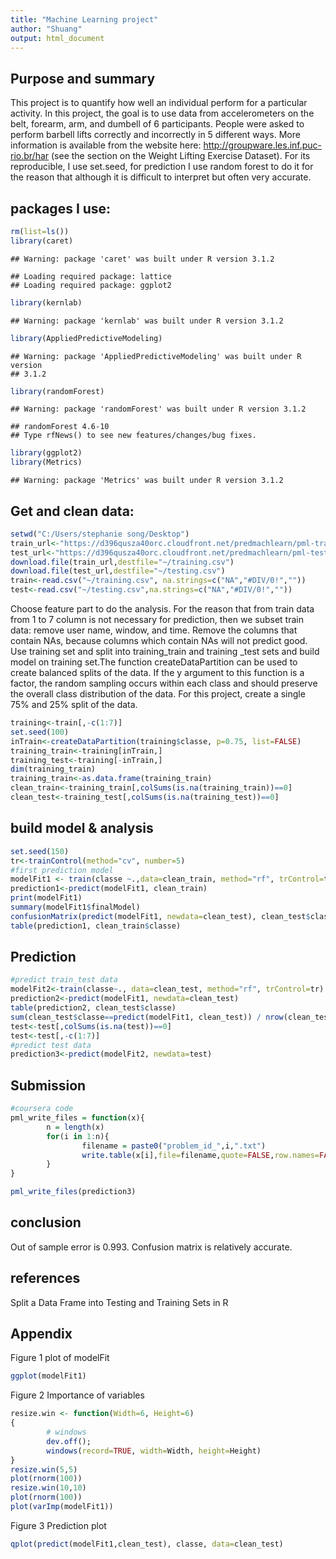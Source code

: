 ```yaml
---
title: "Machine Learning project"
author: "Shuang"
output: html_document
---
```

Purpose and summary
----

This project is to quantify how well an individual perform for a particular activity.
In this project, the goal is to use data from accelerometers on the belt, forearm, arm, and dumbell of 6 participants. People were asked to perform barbell lifts correctly and incorrectly in 5 different ways. More information is available from the website here: http://groupware.les.inf.puc-rio.br/har (see the section on the Weight Lifting Exercise Dataset). For its reproducible, I use set.seed, for prediction I use random forest to do it for the reason that although it is difficult to interpret but often very accurate.

packages I use:
-----

```r
rm(list=ls())
library(caret)
```

```
## Warning: package 'caret' was built under R version 3.1.2
```

```
## Loading required package: lattice
## Loading required package: ggplot2
```

```r
library(kernlab)
```

```
## Warning: package 'kernlab' was built under R version 3.1.2
```

```r
library(AppliedPredictiveModeling)
```

```
## Warning: package 'AppliedPredictiveModeling' was built under R version
## 3.1.2
```

```r
library(randomForest)
```

```
## Warning: package 'randomForest' was built under R version 3.1.2
```

```
## randomForest 4.6-10
## Type rfNews() to see new features/changes/bug fixes.
```

```r
library(ggplot2)
library(Metrics)
```

```
## Warning: package 'Metrics' was built under R version 3.1.2
```

Get and clean data:
----

```r
setwd("C:/Users/stephanie song/Desktop")
train_url<-"https://d396qusza40orc.cloudfront.net/predmachlearn/pml-training.csv"
test_url<-"https://d396qusza40orc.cloudfront.net/predmachlearn/pml-testing.csv"
download.file(train_url,destfile="~/training.csv")
download.file(test_url,destfile="~/testing.csv")
train<-read.csv("~/training.csv", na.strings=c("NA","#DIV/0!",""))
test<-read.csv("~/testing.csv",na.strings=c("NA","#DIV/0!",""))
```
Choose feature part to do the analysis. For the reason that from train data from 1 to 7 column is not necessary for prediction, then we subset train data: remove user name, window, and time. Remove the columns that contain NAs, because columns which contain NAs will not predict good. Use training set and split into training_train and training _test sets and build model on training set.The function createDataPartition can be used to create balanced splits of the data. If the y argument to this function is a factor, the random sampling occurs within each class and should preserve the overall class distribution of the data. For this project,  create a single 75% and 25% split of the data.



```r
training<-train[,-c(1:7)]
set.seed(100)
inTrain<-createDataPartition(training$classe, p=0.75, list=FALSE)
training_train<-training[inTrain,]
training_test<-training[-inTrain,]
dim(training_train)
training_train<-as.data.frame(training_train)
clean_train<-training_train[,colSums(is.na(training_train))==0]
clean_test<-training_test[,colSums(is.na(training_test))==0]
```

build model & analysis
-------



```r
set.seed(150)
tr<-trainControl(method="cv", number=5)
#first prediction model
modelFit1 <- train(classe ~.,data=clean_train, method="rf", trControl=tr)
prediction1<-predict(modelFit1, clean_train)
print(modelFit1)
summary(modelFit1$finalModel)
confusionMatrix(predict(modelFit1, newdata=clean_test), clean_test$classe)
table(prediction1, clean_train$classe)
```

Prediction
-----

```r
#predict train_test data
modelFit2<-train(classe~., data=clean_test, method="rf", trControl=tr)
prediction2<-predict(modelFit1, newdata=clean_test)
table(prediction2, clean_test$classe)
sum(clean_test$classe==predict(modelFit1, clean_test)) / nrow(clean_test)
test<-test[,colSums(is.na(test))==0]
test<-test[,-c(1:7)]
#predict test data
prediction3<-predict(modelFit2, newdata=test)
```


Submission
---

```r
#coursera code 
pml_write_files = function(x){
        n = length(x)
        for(i in 1:n){
                filename = paste0("problem_id_",i,".txt")
                write.table(x[i],file=filename,quote=FALSE,row.names=FALSE,col.names=FALSE)
        }
}

pml_write_files(prediction3)
```


conclusion
----
Out of sample error is 0.993. Confusion matrix is relatively accurate.

references
-----

Split a Data Frame into Testing and Training Sets in R 

Appendix
----
Figure 1 plot of modelFit

```r
ggplot(modelFit1)
```

Figure 2 Importance of variables

```r
resize.win <- function(Width=6, Height=6)
{
        # windows
        dev.off(); 
        windows(record=TRUE, width=Width, height=Height)
}
resize.win(5,5)
plot(rnorm(100))
resize.win(10,10)
plot(rnorm(100))
plot(varImp(modelFit1))
```

Figure 3 Prediction plot


```r
qplot(predict(modelFit1,clean_test), classe, data=clean_test)
```








